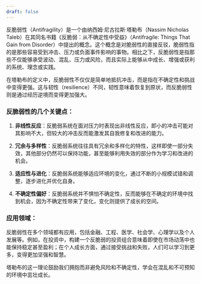 ```yaml
---
draft: false
---
```

反脆弱性（Antifragility）是一个由纳西姆·尼古拉斯·塔勒布（Nassim Nicholas Taleb）在其同名书籍《反脆弱：从不确定性中受益》（Antifragile: Things That Gain from Disorder）中提出的概念。这个概念是对脆弱性的直接反驳，脆弱性指的是那些容易受到冲击、压力或负面事件影响的事物。相比之下，反脆弱性是指那些不仅能够承受波动、混乱、压力或风险，而且实际上能够从中成长、增强或获利的系统、理念或实践。

在塔勒布的定义中，反脆弱性不仅仅是简单地抵抗冲击，而是指在不确定性和挑战中变得更强。这与韧性（resilience）不同，韧性意味着恢复到原状，而反脆弱性则是通过经历逆境而变得更加强大。

### 反脆弱性的几个关键点：

1. **非线性反应**：反脆弱系统在面对压力时表现出非线性反应，即小的冲击可能对其影响不大，但较大的冲击反而能激发其自我修复和改进的能力。
    
2. **冗余与多样性**：反脆弱系统往往具有冗余和多样化的特性，这样即使一部分失效，其他部分仍然可以保持功能，甚至能够利用失效的部分作为学习和改进的机会。
    
3. **适应性与进化**：反脆弱系统能够适应环境的变化，通过不断的小规模试错和调整，逐步进化并优化自身。
    
4. **不确定性偏好**：反脆弱系统并不惧怕不确定性，反而能够在不确定的环境中找到机会，因为不确定性带来了变化，变化则提供了成长的空间。
    

### 应用领域：

反脆弱性在多个领域都有应用，包括金融、工程、医学、社会学、心理学以及个人发展等。例如，在投资中，构建一个反脆弱的投资组合意味着即使在市场动荡中也能保持稳定甚至盈利；在个人成长方面，通过接受挑战和失败，人们可以学习到更多，变得更加坚强和智慧。

塔勒布的这一理论鼓励我们拥抱而非避免风险和不确定性，学会在混乱和不可预知的环境中茁壮成长。